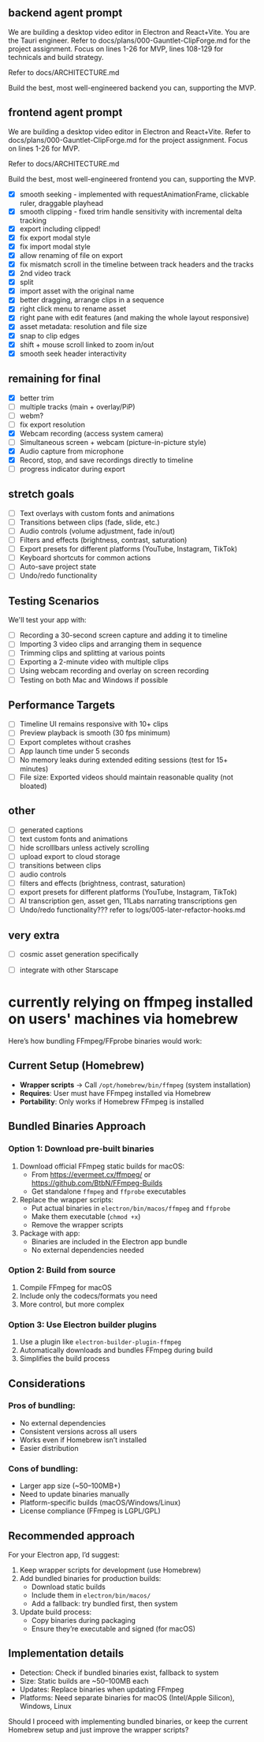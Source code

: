 ## backend agent prompt

We are building a desktop video editor in Electron and React+Vite. You are the Tauri engineer. Refer to docs/plans/000-Gauntlet-ClipForge.md for the project assignment. Focus on lines 1-26 for MVP, lines 108-129 for technicals and build strategy.

Refer to docs/ARCHITECTURE.md

Build the best, most well-engineered backend you can, supporting the MVP.

## frontend agent prompt

We are building a desktop video editor in Electron and React+Vite. Refer to docs/plans/000-Gauntlet-ClipForge.md for the project assignment. Focus on lines 1-26 for MVP.

Refer to docs/ARCHITECTURE.md

Build the best, most well-engineered frontend you can, supporting the MVP.

- [x] smooth seeking - implemented with requestAnimationFrame, clickable ruler, draggable playhead
- [x] smooth clipping - fixed trim handle sensitivity with incremental delta tracking
- [x] export including clipped!
- [x] fix export modal style
- [x] fix import modal style
- [x] allow renaming of file on export
- [x] fix mismatch scroll in the timeline between track headers and the tracks
- [x] 2nd video track
- [x] split
- [x] import asset with the original name
- [x] better dragging, arrange clips in a sequence
- [x] right click menu to rename asset
- [x] right pane with edit features (and making the whole layout responsive)
- [x] asset metadata: resolution and file size
- [x] snap to clip edges
- [x] shift + mouse scroll linked to zoom in/out
- [x] smooth seek header interactivity

## remaining for final
- [x] better trim
- [ ] multiple tracks (main + overlay/PiP)
- [ ] webm?
- [ ] fix export resolution
- [x] Webcam recording (access system camera)
- [ ] Simultaneous screen + webcam (picture-in-picture style)
- [x] Audio capture from microphone
- [x] Record, stop, and save recordings directly to timeline
- [ ] progress indicator during export

## stretch goals
- [ ] Text overlays with custom fonts and animations
- [ ] Transitions between clips (fade, slide, etc.)
- [ ] Audio controls (volume adjustment, fade in/out)
- [ ] Filters and effects (brightness, contrast, saturation)
- [ ] Export presets for different platforms (YouTube, Instagram, TikTok)
- [ ] Keyboard shortcuts for common actions
- [ ] Auto-save project state
- [ ] Undo/redo functionality

## Testing Scenarios
We'll test your app with:
- [ ] Recording a 30-second screen capture and adding it to timeline
- [ ] Importing 3 video clips and arranging them in sequence
- [ ] Trimming clips and splitting at various points
- [ ] Exporting a 2-minute video with multiple clips
- [ ] Using webcam recording and overlay on screen recording
- [ ] Testing on both Mac and Windows if possible

## Performance Targets
- [ ] Timeline UI remains responsive with 10+ clips
- [ ] Preview playback is smooth (30 fps minimum)
- [ ] Export completes without crashes
- [ ] App launch time under 5 seconds
- [ ] No memory leaks during extended editing sessions (test for 15+ minutes)
- [ ] File size: Exported videos should maintain reasonable quality (not bloated)

## other
- [ ] generated captions
- [ ] text custom fonts and animations
- [ ] hide scrolllbars unless actively scrolling
- [ ] upload export to cloud storage
- [ ] transitions between clips
- [ ] audio controls
- [ ] filters and effects (brightness, contrast, saturation)
- [ ] export presets for different platforms (YouTube, Instagram, TikTok)
- [ ] AI transcription gen, asset gen, 11Labs narrating transcriptions gen
- [ ] Undo/redo functionality??? refer to logs/005-later-refactor-hooks.md

## very extra

- [ ] cosmic asset generation specifically
- [ ] integrate with other Starscape



# currently relying on ffmpeg installed on users' machines via homebrew
Here’s how bundling FFmpeg/FFprobe binaries would work:

## Current Setup (Homebrew)

- **Wrapper scripts** → Call `/opt/homebrew/bin/ffmpeg` (system installation)
- **Requires**: User must have FFmpeg installed via Homebrew
- **Portability**: Only works if Homebrew FFmpeg is installed

## Bundled Binaries Approach

### Option 1: Download pre-built binaries
1. Download official FFmpeg static builds for macOS:
   - From https://evermeet.cx/ffmpeg/ or https://github.com/BtbN/FFmpeg-Builds
   - Get standalone `ffmpeg` and `ffprobe` executables
2. Replace the wrapper scripts:
   - Put actual binaries in `electron/bin/macos/ffmpeg` and `ffprobe`
   - Make them executable (`chmod +x`)
   - Remove the wrapper scripts
3. Package with app:
   - Binaries are included in the Electron app bundle
   - No external dependencies needed

### Option 2: Build from source
1. Compile FFmpeg for macOS
2. Include only the codecs/formats you need
3. More control, but more complex

### Option 3: Use Electron builder plugins
1. Use a plugin like `electron-builder-plugin-ffmpeg`
2. Automatically downloads and bundles FFmpeg during build
3. Simplifies the build process

## Considerations

### Pros of bundling:
- No external dependencies
- Consistent versions across all users
- Works even if Homebrew isn’t installed
- Easier distribution

### Cons of bundling:
- Larger app size (~50–100MB+)
- Need to update binaries manually
- Platform-specific builds (macOS/Windows/Linux)
- License compliance (FFmpeg is LGPL/GPL)

## Recommended approach

For your Electron app, I’d suggest:

1. Keep wrapper scripts for development (use Homebrew)
2. Add bundled binaries for production builds:
   - Download static builds
   - Include them in `electron/bin/macos/`
   - Add a fallback: try bundled first, then system
3. Update build process:
   - Copy binaries during packaging
   - Ensure they’re executable and signed (for macOS)

## Implementation details

- Detection: Check if bundled binaries exist, fallback to system
- Size: Static builds are ~50–100MB each
- Updates: Replace binaries when updating FFmpeg
- Platforms: Need separate binaries for macOS (Intel/Apple Silicon), Windows, Linux

Should I proceed with implementing bundled binaries, or keep the current Homebrew setup and just improve the wrapper scripts?

